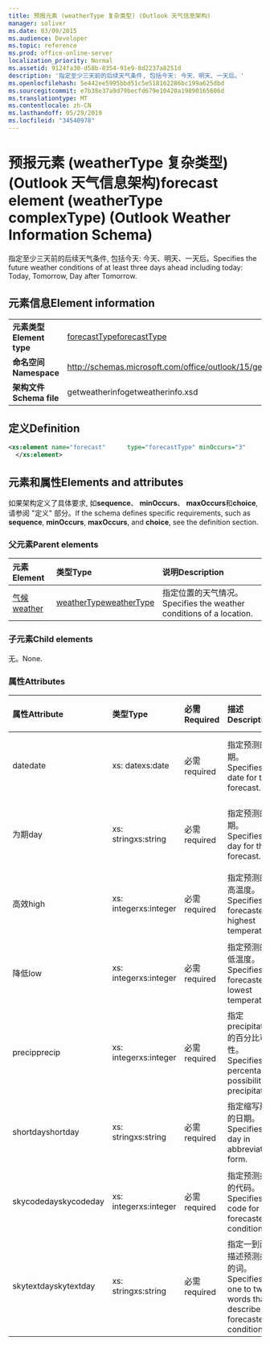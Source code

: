 ```yaml
---
title: 预报元素 (weatherType 复杂类型) (Outlook 天气信息架构)
manager: soliver
ms.date: 03/09/2015
ms.audience: Developer
ms.topic: reference
ms.prod: office-online-server
localization_priority: Normal
ms.assetid: 9124fa30-d58b-8354-91e9-8d2237a8251d
description: '指定至少三天前的后续天气条件, 包括今天: 今天、明天、一天后。'
ms.openlocfilehash: 5e442ee5995bbd51c5e518162286bc199a625dbd
ms.sourcegitcommit: e7b38e37a9d79becfd679e10420a19890165606d
ms.translationtype: MT
ms.contentlocale: zh-CN
ms.lasthandoff: 05/29/2019
ms.locfileid: "34540978"
---
```

# <a name="forecast-element-weathertype-complextype-outlook-weather-information-schema"></a><span data-ttu-id="75c67-103">预报元素 (weatherType 复杂类型) (Outlook 天气信息架构)</span><span class="sxs-lookup"><span data-stu-id="75c67-103">forecast element (weatherType complexType) (Outlook Weather Information Schema)</span></span>

<span data-ttu-id="75c67-104">指定至少三天前的后续天气条件, 包括今天: 今天、明天、一天后。</span><span class="sxs-lookup"><span data-stu-id="75c67-104">Specifies the future weather conditions of at least three days ahead including today: Today, Tomorrow, Day after Tomorrow.</span></span>
  
## <a name="element-information"></a><span data-ttu-id="75c67-105">元素信息</span><span class="sxs-lookup"><span data-stu-id="75c67-105">Element information</span></span>

|||
|:-----|:-----|
|<span data-ttu-id="75c67-106">**元素类型**</span><span class="sxs-lookup"><span data-stu-id="75c67-106">**Element type**</span></span> <br/> |[<span data-ttu-id="75c67-107">forecastType</span><span class="sxs-lookup"><span data-stu-id="75c67-107">forecastType</span></span>](forecasttype-complextype-outlook-weather-information-schema.md) <br/> |
|<span data-ttu-id="75c67-108">**命名空间**</span><span class="sxs-lookup"><span data-stu-id="75c67-108">**Namespace**</span></span> <br/> |http://schemas.microsoft.com/office/outlook/15/getweatherinfo.xsd  <br/> |
|<span data-ttu-id="75c67-109">**架构文件**</span><span class="sxs-lookup"><span data-stu-id="75c67-109">**Schema file**</span></span> <br/> |<span data-ttu-id="75c67-110">getweatherinfo</span><span class="sxs-lookup"><span data-stu-id="75c67-110">getweatherinfo.xsd</span></span>  <br/> |
   
## <a name="definition"></a><span data-ttu-id="75c67-111">定义</span><span class="sxs-lookup"><span data-stu-id="75c67-111">Definition</span></span>

```XML
<xs:element name="forecast"      type="forecastType" minOccurs="3"     maxOccurs="unbounded"    >
  </xs:element>  

```

## <a name="elements-and-attributes"></a><span data-ttu-id="75c67-112">元素和属性</span><span class="sxs-lookup"><span data-stu-id="75c67-112">Elements and attributes</span></span>

<span data-ttu-id="75c67-113">如果架构定义了具体要求, 如**sequence**、 **minOccurs**、 **maxOccurs**和**choice**, 请参阅 "定义" 部分。</span><span class="sxs-lookup"><span data-stu-id="75c67-113">If the schema defines specific requirements, such as **sequence**, **minOccurs**, **maxOccurs**, and **choice**, see the definition section.</span></span> 
  
### <a name="parent-elements"></a><span data-ttu-id="75c67-114">父元素</span><span class="sxs-lookup"><span data-stu-id="75c67-114">Parent elements</span></span>

|<span data-ttu-id="75c67-115">**元素**</span><span class="sxs-lookup"><span data-stu-id="75c67-115">**Element**</span></span>|<span data-ttu-id="75c67-116">**类型**</span><span class="sxs-lookup"><span data-stu-id="75c67-116">**Type**</span></span>|<span data-ttu-id="75c67-117">**说明**</span><span class="sxs-lookup"><span data-stu-id="75c67-117">**Description**</span></span>|
|:-----|:-----|:-----|
|[<span data-ttu-id="75c67-118">气候</span><span class="sxs-lookup"><span data-stu-id="75c67-118">weather</span></span>](weather-element-weatherdata-elementoutlook-weather-information-schema.md) <br/> |[<span data-ttu-id="75c67-119">weatherType</span><span class="sxs-lookup"><span data-stu-id="75c67-119">weatherType</span></span>](weathertype-complextype-outlook-weather-information-schema.md) <br/> |<span data-ttu-id="75c67-120">指定位置的天气情况。</span><span class="sxs-lookup"><span data-stu-id="75c67-120">Specifies the weather conditions of a location.</span></span>  <br/> |
   
### <a name="child-elements"></a><span data-ttu-id="75c67-121">子元素</span><span class="sxs-lookup"><span data-stu-id="75c67-121">Child elements</span></span>

<span data-ttu-id="75c67-122">无。</span><span class="sxs-lookup"><span data-stu-id="75c67-122">None.</span></span>
  
### <a name="attributes"></a><span data-ttu-id="75c67-123">属性</span><span class="sxs-lookup"><span data-stu-id="75c67-123">Attributes</span></span>

|<span data-ttu-id="75c67-124">**属性**</span><span class="sxs-lookup"><span data-stu-id="75c67-124">**Attribute**</span></span>|<span data-ttu-id="75c67-125">**类型**</span><span class="sxs-lookup"><span data-stu-id="75c67-125">**Type**</span></span>|<span data-ttu-id="75c67-126">**必需**</span><span class="sxs-lookup"><span data-stu-id="75c67-126">**Required**</span></span>|<span data-ttu-id="75c67-127">**描述**</span><span class="sxs-lookup"><span data-stu-id="75c67-127">**Description**</span></span>|<span data-ttu-id="75c67-128">**可能的值**</span><span class="sxs-lookup"><span data-stu-id="75c67-128">**Possible values**</span></span>|
|:-----|:-----|:-----|:-----|:-----|
|<span data-ttu-id="75c67-129">date</span><span class="sxs-lookup"><span data-stu-id="75c67-129">date</span></span>  <br/> |<span data-ttu-id="75c67-130">xs: date</span><span class="sxs-lookup"><span data-stu-id="75c67-130">xs:date</span></span>  <br/> |<span data-ttu-id="75c67-131">必需</span><span class="sxs-lookup"><span data-stu-id="75c67-131">required</span></span>  <br/> |<span data-ttu-id="75c67-132">指定预测的日期。</span><span class="sxs-lookup"><span data-stu-id="75c67-132">Specifies the date for the forecast.</span></span>  <br/> |<span data-ttu-id="75c67-133">类型 xs: date 的值</span><span class="sxs-lookup"><span data-stu-id="75c67-133">A value of the type xs:date</span></span>  <br/> |
|<span data-ttu-id="75c67-134">为期</span><span class="sxs-lookup"><span data-stu-id="75c67-134">day</span></span>  <br/> |<span data-ttu-id="75c67-135">xs: string</span><span class="sxs-lookup"><span data-stu-id="75c67-135">xs:string</span></span>  <br/> |<span data-ttu-id="75c67-136">必需</span><span class="sxs-lookup"><span data-stu-id="75c67-136">required</span></span>  <br/> |<span data-ttu-id="75c67-137">指定预测的日期。</span><span class="sxs-lookup"><span data-stu-id="75c67-137">Specifies a day for the forecast.</span></span>  <br/> |<span data-ttu-id="75c67-138">类型 xs: string 的值</span><span class="sxs-lookup"><span data-stu-id="75c67-138">A value of the type xs:string</span></span>  <br/> |
|<span data-ttu-id="75c67-139">高效</span><span class="sxs-lookup"><span data-stu-id="75c67-139">high</span></span>  <br/> |<span data-ttu-id="75c67-140">xs: integer</span><span class="sxs-lookup"><span data-stu-id="75c67-140">xs:integer</span></span>  <br/> |<span data-ttu-id="75c67-141">必需</span><span class="sxs-lookup"><span data-stu-id="75c67-141">required</span></span>  <br/> |<span data-ttu-id="75c67-142">指定预测的最高温度。</span><span class="sxs-lookup"><span data-stu-id="75c67-142">Specifies the forecasted highest temperature.</span></span>  <br/> |<span data-ttu-id="75c67-143">类型 xs: integer 的值</span><span class="sxs-lookup"><span data-stu-id="75c67-143">A value of the type xs:integer</span></span>  <br/> |
|<span data-ttu-id="75c67-144">降低</span><span class="sxs-lookup"><span data-stu-id="75c67-144">low</span></span>  <br/> |<span data-ttu-id="75c67-145">xs: integer</span><span class="sxs-lookup"><span data-stu-id="75c67-145">xs:integer</span></span>  <br/> |<span data-ttu-id="75c67-146">必需</span><span class="sxs-lookup"><span data-stu-id="75c67-146">required</span></span>  <br/> |<span data-ttu-id="75c67-147">指定预测的最低温度。</span><span class="sxs-lookup"><span data-stu-id="75c67-147">Specifies the forecasted lowest temperature.</span></span>  <br/> |<span data-ttu-id="75c67-148">类型 xs: integer 的值</span><span class="sxs-lookup"><span data-stu-id="75c67-148">A value of the type xs:integer</span></span>  <br/> |
|<span data-ttu-id="75c67-149">precip</span><span class="sxs-lookup"><span data-stu-id="75c67-149">precip</span></span>  <br/> |<span data-ttu-id="75c67-150">xs: integer</span><span class="sxs-lookup"><span data-stu-id="75c67-150">xs:integer</span></span>  <br/> |<span data-ttu-id="75c67-151">必需</span><span class="sxs-lookup"><span data-stu-id="75c67-151">required</span></span>  <br/> |<span data-ttu-id="75c67-152">指定 precipitation 的百分比可能性。</span><span class="sxs-lookup"><span data-stu-id="75c67-152">Specifies the percentage possibility of precipitation.</span></span>  <br/> |<span data-ttu-id="75c67-153">类型 xs: integer 的值</span><span class="sxs-lookup"><span data-stu-id="75c67-153">A value of the type xs:integer</span></span>  <br/> |
|<span data-ttu-id="75c67-154">shortday</span><span class="sxs-lookup"><span data-stu-id="75c67-154">shortday</span></span>  <br/> |<span data-ttu-id="75c67-155">xs: string</span><span class="sxs-lookup"><span data-stu-id="75c67-155">xs:string</span></span>  <br/> |<span data-ttu-id="75c67-156">必需</span><span class="sxs-lookup"><span data-stu-id="75c67-156">required</span></span>  <br/> |<span data-ttu-id="75c67-157">指定缩写形式的日期。</span><span class="sxs-lookup"><span data-stu-id="75c67-157">Specifies a day in abbreviated form.</span></span>  <br/> |<span data-ttu-id="75c67-158">类型 xs: string 的值</span><span class="sxs-lookup"><span data-stu-id="75c67-158">A value of the type xs:string</span></span>  <br/> |
|<span data-ttu-id="75c67-159">skycodeday</span><span class="sxs-lookup"><span data-stu-id="75c67-159">skycodeday</span></span>  <br/> |<span data-ttu-id="75c67-160">xs: integer</span><span class="sxs-lookup"><span data-stu-id="75c67-160">xs:integer</span></span>  <br/> |<span data-ttu-id="75c67-161">必需</span><span class="sxs-lookup"><span data-stu-id="75c67-161">required</span></span>  <br/> |<span data-ttu-id="75c67-162">指定预测条件的代码。</span><span class="sxs-lookup"><span data-stu-id="75c67-162">Specifies a code for the forecasted conditions.</span></span>  <br/> |<span data-ttu-id="75c67-163">类型 xs: integer 的值</span><span class="sxs-lookup"><span data-stu-id="75c67-163">A value of the type xs:integer</span></span>  <br/> |
|<span data-ttu-id="75c67-164">skytextday</span><span class="sxs-lookup"><span data-stu-id="75c67-164">skytextday</span></span>  <br/> |<span data-ttu-id="75c67-165">xs: string</span><span class="sxs-lookup"><span data-stu-id="75c67-165">xs:string</span></span>  <br/> |<span data-ttu-id="75c67-166">必需</span><span class="sxs-lookup"><span data-stu-id="75c67-166">required</span></span>  <br/> |<span data-ttu-id="75c67-167">指定一到两个描述预测条件的词。</span><span class="sxs-lookup"><span data-stu-id="75c67-167">Specifies one to two words that describe the forecasted conditions.</span></span>  <br/> |<span data-ttu-id="75c67-168">类型 xs: string 的值</span><span class="sxs-lookup"><span data-stu-id="75c67-168">A value of the type xs:string</span></span>  <br/> |
   

